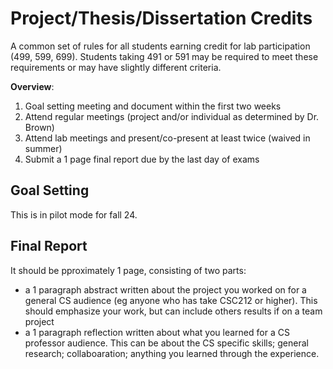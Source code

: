 # Project/Thesis/Dissertation Credits

A common set of rules for all students earning credit for lab participation (499, 599, 699). 
Students taking 491 or 591 may be required to meet these requirements or may have slightly different criteria. 

**Overview**: 

1. Goal setting meeting and document within the first two weeks
2. Attend regular meetings (project and/or individual as determined by Dr. Brown)
3. Attend lab meetings and present/co-present at least twice (waived in summer)
4. Submit a 1 page final report due by the last day of exams 

## Goal Setting

This is in pilot mode for fall 24. 

## Final Report

It should be pproximately 1 page, consisting of two parts: 
- a 1 paragraph abstract written about the project you worked on for a general CS audience (eg anyone who has take CSC212 or higher). This should emphasize your work, but can include others results if on a team project
- a 1 paragraph reflection written about what you learned for a CS professor audience. This can be about the CS specific skills; general research; collaboaration; anything you learned through the experience. 

